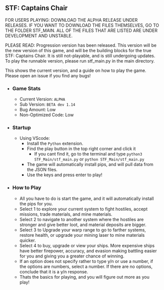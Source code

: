 ## STF: Captains Chair

FOR USERS PLAYING: DOWNLOAD THE ALPHA RELEASE UNDER RELEASES. IF YOU WANT TO DOWNLOAD THE FILES THEMSELVES, GO TO THE FOLDER STF_MAIN. ALL OF THE FILES THAT ARE LISTED ARE UNDER DEVELOPMENT AND UNSTABLE.

PLEASE READ: Progression version has been released. This version will be the new version of this game, and will be the building blocks for the true STF: Captains Chair. It is still not-playable, and is still undergoing updates. To play the runnable version, please run stf_main.py in the main directory.

This shows the current version, and a guide on how to play the game.
Please open an issue if you find any bugs!

- ### Game Stats
    - Current Version: `ALPHA`
    - Sub Version: `BETA dev 1.14`
    - Bug Amount: Low
    - Non-Optimized Code: Low
- ### Startup
  - Using VScode:
      - Install the `Python` extension.
      - Find the play button in the top right corner and click it
          - If you cant find it, go to the terminal and type `python3 STF_Main/stf_main.py` or `python STF_Main/stf_main.py`
      - The game will automatically install pips, and will pull data from the JSON files.
      - Use the keys and press enter to play!
- ### How to Play
  - All you have to do is start the game, and it will automatically install the pips for you.
  - Select 1 to explore your current system to fight hostiles, accept missions, trade materials, and mine materials.
  - Select 2 to navigate to another system where the hostiles are stronger and give better loot, and material deposits are bigger.
  - Select 3 to Upgrade your warp range to go to farther systems, restore health, or upgrade your mining laser to mine materials quicker.
  - Select 4 to buy, upgrade or view your ships. More expensive ships have better firepower, accuracy, and evasion making battling easier for you and giving you a greater chance of winning.
  - If an option does not specify rather to type y/n or use a number, if the options are numbers, select a number. If there are no options, conclude that it is a y/n response.
  - Thats the basics for playing, and you will figure out more as you play!
